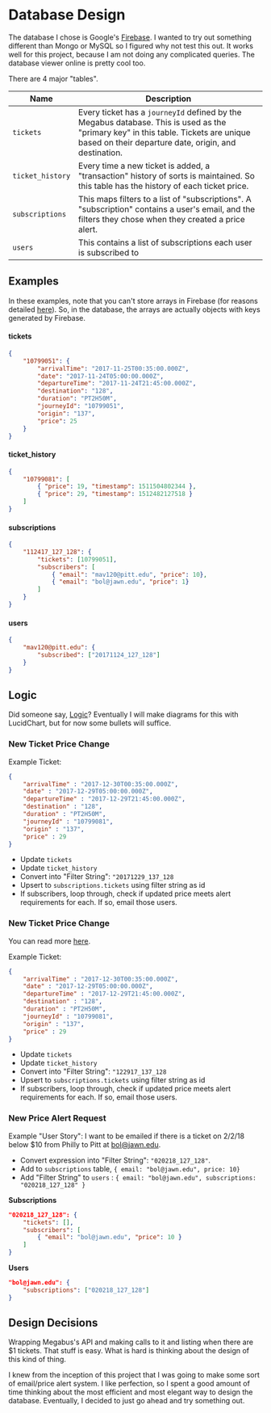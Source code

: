 # Database Design
The database I chose is Google's [Firebase](https://firebase.google.com/). I wanted to try out something different than Mongo or MySQL so I figured why not test this out. It works well for this project, because I am not doing any complicated queries. The database viewer online is pretty cool too.

There are 4 major "tables".

| Name 	| Description 	|
|------------------	|----------------------------------------------------------------------------------------------------------------------------------------------------------------------------------------------	|
| `tickets` 	| Every ticket has a `journeyId` defined by the Megabus database. This is used as the "primary key" in this table. Tickets are unique based on their departure date, origin, and destination.  	|
| `ticket_history` 	| Every time a new ticket is added, a "transaction" history of sorts is maintained. So this table has the history of each ticket price. 	|
| `subscriptions` 	| This maps filters to a list of "subscriptions". A "subscription" contains a user's email, and the filters they chose when they created a price alert. 	|
| `users` 	| This contains a list of subscriptions each user is subscribed to 	|

## Examples
In these examples, note that you can't store arrays in Firebase (for reasons detailed [here](https://firebase.googleblog.com/2014/04/best-practices-arrays-in-firebase.html)). So, in the database, the arrays are actually objects with keys generated by Firebase.
#### tickets
```json
{
	"10799051": {
		"arrivalTime": "2017-11-25T00:35:00.000Z",
		"date": "2017-11-24T05:00:00.000Z",
		"departureTime": "2017-11-24T21:45:00.000Z",
		"destination": "128",
		"duration": "PT2H50M",
		"journeyId": "10799051",
		"origin": "137",
		"price": 25
	}
}
```

#### ticket_history
```json
{
	"10799081": [
		{ "price": 19, "timestamp": 1511504802344 },
		{ "price": 29, "timestamp": 1512482127518 }
	]
}
```

#### subscriptions
```json
{
	"112417_127_128": {
		"tickets": [10799051],
		"subscribers": [
			{ "email": "mav120@pitt.edu", "price": 10},
			{ "email": "bol@jawn.edu", "price": 1}
		]
	}
}
```

#### users
```json
{
	"mav120@pitt.edu": {
		"subscribed": ["20171124_127_128"]
	}
}
```

## Logic
Did someone say, [Logic](https://genius.com/artists/Logic)? Eventually I will make diagrams for this with LucidChart, but for now some bullets will suffice.

### New Ticket Price Change
Example Ticket:
```json
{
	"arrivalTime" : "2017-12-30T00:35:00.000Z",
	"date" : "2017-12-29T05:00:00.000Z",
	"departureTime" : "2017-12-29T21:45:00.000Z",
	"destination" : "128",
	"duration" : "PT2H50M",
	"journeyId" : "10799081",
	"origin" : "137",
	"price" : 29
}
```

- Update `tickets`
- Update `ticket_history`
- Convert into "Filter String": `"20171229_137_128`
- Upsert to `subscriptions.tickets` using filter string as id
- If subscribers, loop through, check if updated price meets alert requirements for each. If so, email those users.

### New Ticket Price Change
You can read more [here](https://github.com/varughese/megabus-ticket-finder/blob/master/firebase/).

Example Ticket:
```json
{
	"arrivalTime" : "2017-12-30T00:35:00.000Z",
	"date" : "2017-12-29T05:00:00.000Z",
	"departureTime" : "2017-12-29T21:45:00.000Z",
	"destination" : "128",
	"duration" : "PT2H50M",
	"journeyId" : "10799081",
	"origin" : "137",
	"price" : 29
}
```

- Update `tickets`
- Update `ticket_history`
- Convert into "Filter String": `"122917_137_128`
- Upsert to `subscriptions.tickets` using filter string as id
- If subscribers, loop through, check if updated price meets alert requirements for each. If so, email those users.

### New Price Alert Request
Example "User Story": I want to be emailed if there is a ticket on 2/2/18 below $10 from Philly to Pitt at bol@jawn.edu.

- Convert expression into "Filter String": `"020218_127_128"`.
- Add to `subscriptions` table, `{ email: "bol@jawn.edu", price: 10}`
- Add "Filter String" to `users` : `{ email: "bol@jawn.edu", subscriptions: "020218_127_128" }`

**Subscriptions**
```json
"020218_127_128": {
	"tickets": [],
	"subscribers": [
		{ "email": "bol@jawn.edu", "price": 10 }
	]
}
```

**Users**
```json
"bol@jawn.edu": {
	"subscriptions": ["020218_127_128"]
}
```

## Design Decisions
Wrapping Megabus's API and making calls to it and listing when there are $1 tickets. That stuff is easy. What is hard is thinking about the design of this kind of thing.

I knew from the inception of this project that I was going to make some sort of email/price alert system. I like perfection, so I spent a good amount of time thinking about the most efficient and most elegant way to design the database. Eventually, I decided to just go ahead and try something out.
